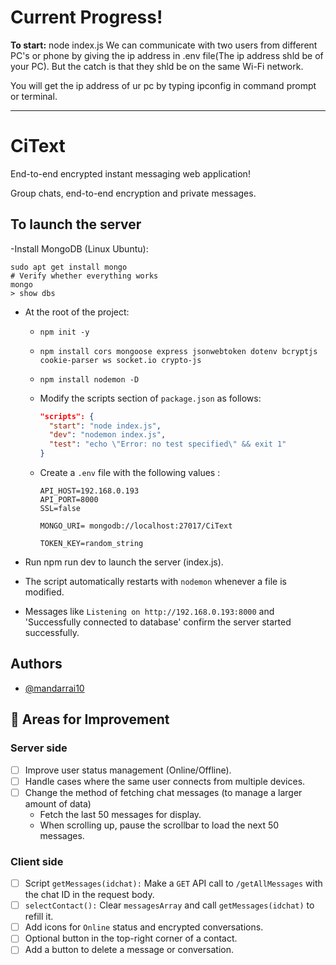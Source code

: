 # Current Progress!

**To start:** node index.js
We can communicate with two users from different PC's or phone by giving the ip address in .env file(The ip address shld be of your PC).
But the catch is that they shld be on the same Wi-Fi network.

You will get the ip address of ur pc by typing ipconfig in command prompt or terminal.

--------------------------------

# CiText

End-to-end encrypted instant messaging web application!

Group chats, end-to-end encryption and private messages.

## To launch the server

-Install MongoDB (Linux Ubuntu):

```shell
sudo apt get install mongo
# Verify whether everything works
mongo
> show dbs
```

- At the root of the project:

  - `npm init -y`
  - `npm install cors mongoose express jsonwebtoken dotenv bcryptjs cookie-parser ws socket.io crypto-js`
  - `npm install nodemon -D`
  - Modify the scripts section of `package.json` as follows:

    ```json
    "scripts": {
      "start": "node index.js",
      "dev": "nodemon index.js",
      "test": "echo \"Error: no test specified\" && exit 1"
    }
    ```

  - Create a `.env` file with the following values :

    ```env
    API_HOST=192.168.0.193
    API_PORT=8000
    SSL=false

    MONGO_URI= mongodb://localhost:27017/CiText

    TOKEN_KEY=random_string
    ```

- Run npm run dev to launch the server (index.js).
- The script automatically restarts with `nodemon` whenever a file is modified.
- Messages like `Listening on http://192.168.0.193:8000` and 'Successfully connected to database' confirm the server started successfully.

## Authors

- [@mandarrai10](https://github.com/mandarrai10n)

## 🚧 Areas for Improvement

### Server side

- [ ] Improve user status management (Online/Offline).
- [ ] Handle cases where the same user connects from multiple devices.
- [ ] Change the method of fetching chat messages (to manage a larger amount of data)
  - Fetch the last 50 messages for display.
  - When scrolling up, pause the scrollbar to load the next 50 messages.

### Client side

- [ ] Script `getMessages(idchat):` Make a `GET` API call to `/getAllMessages` with the chat ID in the request body.
- [ ] `selectContact():` Clear `messagesArray` and call `getMessages(idchat)` to refill it.
- [ ] Add icons for `Online` status and encrypted conversations.
- [ ] Optional button in the top-right corner of a contact.
- [ ] Add a button to delete a message or conversation.
